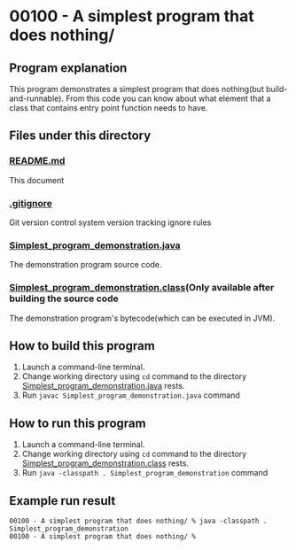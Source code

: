 # 00100 - A simplest program that does nothing/
## Program explanation
This program demonstrates a simplest program that does nothing(but build-and-runnable).  From this code you can know about what element that a class that contains entry point function needs to have.

## Files under this directory
### [README.md](README.md)
This document

### [.gitignore](.gitignore)
Git version control system version tracking ignore rules

### [Simplest_program_demonstration.java](Simplest_program_demonstration.java)
The demonstration program source code.

### [Simplest_program_demonstration.class](Simplest_program_demonstration.class)(Only available after building the source code
The demonstration program's bytecode(which can be executed in JVM).

## How to build this program
1. Launch a command-line terminal.
2. Change working directory using `cd` command to the directory [Simplest_program_demonstration.java](Simplest_program_demonstration.java) rests.
3. Run `javac Simplest_program_demonstration.java` command

## How to run this program
1. Launch a command-line terminal.
2. Change working directory using `cd` command to the directory [Simplest_program_demonstration.class](Simplest_program_demonstration.class) rests.
3. Run `java -classpath . Simplest_program_demonstration` command

## Example run result
```
00100 - A simplest program that does nothing/ % java -classpath . Simplest_program_demonstration
00100 - A simplest program that does nothing/ % 
```